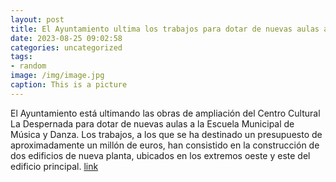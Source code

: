 ```yaml
---
layout: post
title: El Ayuntamiento ultima los trabajos para dotar de nuevas aulas al C.C. La Despernada
date: 2023-08-25 09:02:58
categories: uncategorized
tags:
- random
image: /img/image.jpg
caption: This is a picture
---
```

El Ayuntamiento está ultimando las obras de ampliación del Centro Cultural La Despernada para dotar de nuevas aulas a la Escuela Municipal de Música y Danza.Los trabajos, a los que se ha destinado un presupuesto de aproximadamente un millón de euros, han consistido en la construcción de dos edificios de nueva planta, ubicados en los extremos oeste y este del edificio principal.   [link](https://www.ayto-villacanada.es/noticias/el-ayuntamiento-ultima-los-trabajos-para-dotar-de-nuevas-aulas-al-c-c-la-despernada/)
